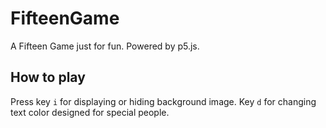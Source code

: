 # FifteenGame
A Fifteen Game just for fun. Powered by p5.js.

## How to play
Press key `i` for displaying or hiding background image. Key `d` for changing text color designed for special people.
